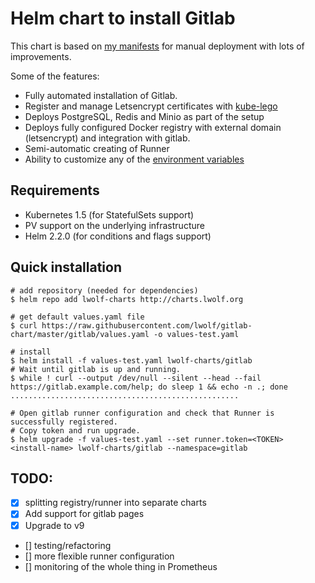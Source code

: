 # Helm chart to install Gitlab

This chart is based on [my manifests](https://github.com/lwolf/kubernetes-gitlab) 
for manual deployment with lots of improvements.

 
Some of the features:
* Fully automated installation of Gitlab. 
* Register and manage Letsencrypt certificates with [kube-lego](https://github.com/jetstack/kube-lego)
* Deploys PostgreSQL, Redis and Minio as part of the setup
* Deploys fully configured Docker registry with external domain (letsencrypt) and integration with gitlab.
* Semi-automatic creating of Runner
* Ability to customize any of the [environment variables](https://github.com/sameersbn/docker-gitlab#available-configuration-parameters)

## Requirements
* Kubernetes 1.5 (for StatefulSets support)
* PV support on the underlying infrastructure
* Helm 2.2.0 (for conditions and flags support)

## Quick installation

```
# add repository (needed for dependencies)
$ helm repo add lwolf-charts http://charts.lwolf.org

# get default values.yaml file
$ curl https://raw.githubusercontent.com/lwolf/gitlab-chart/master/gitlab/values.yaml -o values-test.yaml

# install
$ helm install -f values-test.yaml lwolf-charts/gitlab
# Wait until gitlab is up and running.
$ while ! curl --output /dev/null --silent --head --fail https://gitlab.example.com/help; do sleep 1 && echo -n .; done
...................................................

# Open gitlab runner configuration and check that Runner is successfully registered.
# Copy token and run upgrade.
$ helm upgrade -f values-test.yaml --set runner.token=<TOKEN> <install-name> lwolf-charts/gitlab --namespace=gitlab
```

## TODO:
- [x] splitting registry/runner into separate charts
- [x] Add support for gitlab pages
- [x] Upgrade to v9
- [] testing/refactoring
- [] more flexible runner configuration
- [] monitoring of the whole thing in Prometheus

